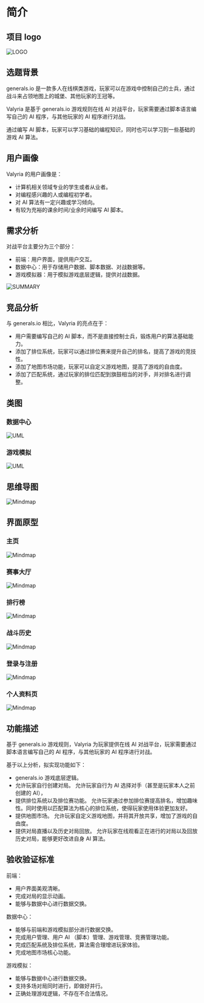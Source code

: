 # 简介

## 项目 logo

![LOGO](logo.svg)

## 选题背景

generals.io 是一款多人在线棋类游戏，玩家可以在游戏中控制自己的士兵，通过战斗来占领地图上的城堡、其他玩家的王冠等。

Valyria 是基于 generals.io 游戏规则在线 AI 对战平台，玩家需要通过脚本语言编写自己的 AI 程序，与其他玩家的 AI 程序进行对战。

通过编写 AI 脚本，玩家可以学习基础的编程知识，同时也可以学习到一些基础的游戏 AI 算法。

## 用户画像

Valyria 的用户画像是：

- 计算机相关领域专业的学生或者从业者。
- 对编程感兴趣的人或编程初学者。
- 对 AI 算法有一定兴趣或学习倾向。
- 有较为充裕的课余时间/业余时间编写 AI 脚本。

## 需求分析

对战平台主要分为三个部分：

- 前端：用户界面，提供用户交互。
- 数据中心：用于存储用户数据、脚本数据、对战数据等。
- 游戏模拟器：用于模拟游戏底层逻辑，提供对战数据。

![SUMMARY](summary.svg)

## 竞品分析

与 generals.io 相比，Valyria 的亮点在于：

- 用户需要编写自己的 AI 脚本，而不是直接控制士兵，锻炼用户的算法基础能力。
- 添加了排位系统，玩家可以通过排位赛来提升自己的排名，提高了游戏的竞技性。
- 添加了地图市场功能，玩家可以自定义游戏地图，提高了游戏的自由度。
- 添加了匹配系统，通过玩家的排位匹配到旗鼓相当的对手，并对排名进行调整。

## 类图

### 数据中心

![UML](./data-center/uml.svg)

### 游戏模拟
![UML](./simulation/uml.jpg)

## 思维导图

![Mindmap](./picture/mindmap.png)

## 界面原型

### 主页

![Mindmap](./picture/Index.png)

### 赛事大厅

![Mindmap](./picture/Contest.png)

### 排行榜

![Mindmap](./picture/Rank.png)

### 战斗历史

![Mindmap](./picture/History.png)

### 登录与注册

![Mindmap](./picture/Login.png)

### 个人资料页

![Mindmap](./picture/Profile.png)

## 功能描述

基于 generals.io 游戏规则，Valyria 为玩家提供在线 AI 对战平台，玩家需要通过脚本语言编写自己的 AI 程序，与其他玩家的 AI 程序进行对战。

基于以上分析，拟实现功能如下：

- generals.io 游戏底层逻辑。
- 允许玩家自行创建对局。
允许玩家自行为 AI 选择对手（甚至是玩家本人之前创建的 AI），
- 提供排位系统以及排位赛功能。
允许玩家通过参加排位赛提高排名，增加趣味性。同时使用以匹配算法为核心的排位系统，使得玩家使用体验更加友好。
- 提供地图市场。
允许玩家自定义游戏地图，并将其开放共享，增加了游戏的自由度。
- 提供对局直播以及历史对局回放。
允许玩家在线观看正在进行的对局以及回放历史对局，能够更好改进自身 AI 算法。

## 验收验证标准


前端：
- 用户界面美观清晰。
- 完成对局的显示动画。
- 能够与数据中心进行数据交换。

数据中心：
- 能够与前端和游戏模拟部分进行数据交换。
- 完成用户管理、用户 AI （脚本）管理、游戏管理、竞赛管理功能。
- 完成匹配系统及排位系统，算法需合理增进玩家体验。
- 完成地图市场核心功能。

游戏模拟：
- 能够与数据中心进行数据交换。
- 支持多场对局同时进行，即做好并行。
- 正确处理游戏逻辑，不存在不合法情况。